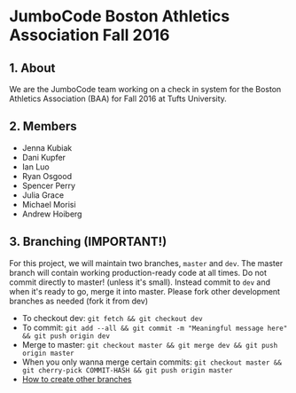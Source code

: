 # JumboCode Boston Athletics Association Fall 2016


## 1. About

We are the JumboCode team working on a check in system for the Boston Athletics Association (BAA) for Fall 2016 at Tufts University.

## 2. Members

* Jenna Kubiak
* Dani Kupfer
* Ian Luo
* Ryan Osgood
* Spencer Perry
* Julia Grace
* Michael Morisi
* Andrew Hoiberg

## 3. Branching (IMPORTANT!)

For this project, we will maintain two branches, `master` and `dev`. The master branch will contain working production-ready code at all times. Do not commit directly to master! (unless it's small). Instead commit to `dev` and when it's ready to go, merge it into master. Please fork other development branches as needed (fork it from dev)

* To checkout dev: `git fetch && git checkout dev`
* To commit: `git add --all && git commit -m "Meaningful message here" && git push origin dev`
* Merge to master: `git checkout master && git merge dev && git push origin master`
* When you only wanna merge certain commits: `git checkout master && git cherry-pick COMMIT-HASH && git push origin master`
* [How to create other branches](http://stackoverflow.com/questions/1519006/how-do-you-create-a-remote-git-branchgit )


